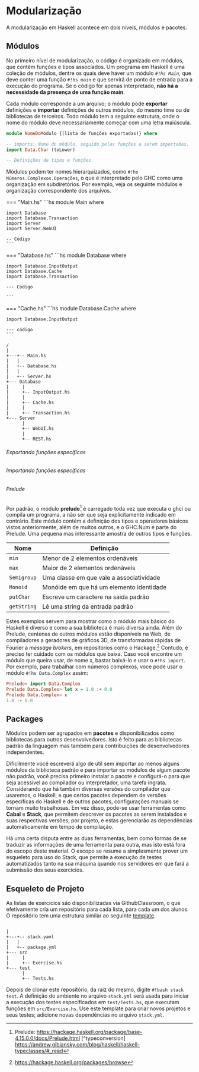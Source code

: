 # Modularização
A modularização em Haskell acontece em dois níveis, módulos e pacotes.


## Módulos
No primeiro nível de modularização, o código é organizado em módulos, que contém funções e tipos associados.
Um programa em Haskell é uma coleção de módulos, dentre os quais deve haver um módulo *`#!hs Main`*, que deve conter uma função `#!hs main` e que servirá de ponto de entrada para a execução do programa.
Se o código for apenas interpretado, **não há a necessidade da presença de uma função main**.

Cada módulo corresponde a um arquivo; o módulo pode **exportar** definições e **importar** definições de outros módulos, do mesmo time ou de bibliotecas de terceiros.
Todo módulo tem a seguinte estrutura, onde o nome do módulo deve necessariamente começar com uma letra maiúscula.

```hs
module NomeDoMódulo {(lista de funções exportadas)} where

-- imports: Nome do módulo, seguido pelas funções a serem importadas.
import Data.Char (toLower)

-- Definições de tipos e funções.
```

Módulos podem ter nomes hierarquizados, como `#!hs Números.Complexos.Operações`, o que é interpretado pelo GHC como uma organização em subdiretórios. Por exemplo, veja os seguinte módulos e organização correspondente dos arquivos.

=== "Main.hs"
    ```hs
    module Main where
    
    import Database
    import Database.Transaction
    import Server
    import Server.WebUI

    -- Código
    ```

=== "Database.hs"
    ```hs
    module Database where

    import Database.InputOutput
    import Database.Cache
    import Database.Transaction

    --- Código

    ```

=== "Cache.hs"
    ```hs
    module Database.Cache where

    import Database.InputOutput

    --- código
    ```


```
/
|
+---+-- Main.hs
|   |
|   +-- Database.hs
|   |
|   +-- Server.hs
+--- Database
|     |
|     +-- InputOutput.hs
|     |
|     +-- Cache.hs
|     |
|     +-- Transaction.hs
+--- Server
      |
      +-- WebUI.hs
      |
      +-- REST.hs
```


###### Exportando funções específicas

###### Importando funções específicas





###### Prelude
Por padrão, o módulo **prelude**[^prelude] é carregado toda vez que executa o ghci ou compila um programa, a não ser que seja explicitamente indicado em contrário.
Este módulo contém a definição dos tipos e operadores básicos vistos anteriormente, além de muitos outros, e o GHC.Num é parte do Prelude.
Uma pequena mas interessante amostra de outros tipos e funções.

| Nome | Definição |
|------|-----------|
|`min` | Menor de 2 elementos ordenáveis|
|`max` | Maior de 2 elementos ordenáveis|
|`Semigroup` | Uma classe em que vale a associatividade |
|`Monoid`| Monóide em que há um elemento identidade |
|`putChar`| Escreve um caractere na saida padrão |
|`getString`| Lê uma string da entrada padrão |

Estes exemplos servem para mostrar como o módulo mais básico do Haskell é diverso e como a sua biblioteca é mais diversa ainda.
Além do Prelude, centenas de outros módulos estão disponíveis na Web, de compiladores a geradores de gráficos 3D, de transformadas rápidas de Fourier a *message brokers*, em repositórios como o Hackage.[^hackage]
Contudo, é preciso ter cuidado com os módulos que baixa.
Caso você encontre um módulo que queira usar, de nome `X`, bastar baixá-lo e usar o `#!hs import`. Por exemplo, para trabalhar com números complexos, voce pode usar o módulo `#!hs Data.Complex` assim:

```hs
Prelude> import Data.Complex
Prelude Data.Complex> let x = 1.0 :+ 0.0
Prelude Data.Complex> x
1.0 :+ 0.0
```



## Packages
Módulos podem ser agrupados em **pacotes** e disponibilizados como bibliotecas para outros desenvolvedores.
Isto é feito para as bibliotecas padrão da linguagem mas também para contribuições de desenvolvedores independentes.

Dificilmente você escreverá algo de útil sem importar ao menos alguns módulos da biblioteca padrão e para importar os módulos de algum pacote não padrão, você precisa primeiro instalar o pacote e configurá-o para que seja acessível ao compilador ou interpretador, uma tarefa ingrata.
Considerando que há também diversas versões do compilador que usaremos, o Haskell, e que certos pacotes dependem de versões específicas do Haskell e de outros pacotes, configurações manuais se tornam muito trabalhosas.
Em vez disso, pode-se usar ferramentas como **Cabal** e **Stack**, que permitem descrever os pacotes as serem instalados e suas respectivas versões, por projeto, e estas gerenciarão as dependências automaticamente em tempo de compilação.

Há uma certa disputa entre as duas ferramentas, bem como formas de se traduzir as informações de uma ferramenta para outra, mas isto está fora do escopo deste material.
O escopo se resume a simplesmente prover um esqueleto para uso do Stack, que permite a execução de testes automatizados tanto na sua máquina quando nos servidores em que fará a submissão dos seus exercícios.

## Esqueleto de Projeto

As listas de exercícios são disponibilizadas via GithubClassroom, o que efetivamente cria um repositório para cada lista, para cada um dos alunos.
O repositório tem uma estrutura similar ao seguinte [template](https://github.com/pluxos/autograding-template-haskell-stack).


```

|
+---+-- stack.yaml
|   |
|   +-- package.yml
+--- src
|     |
|     +-- Exercise.hs
+--- test
      |
      +-- Tests.hs
```

Depois de clonar este repositório, da raiz do mesmo, digite `#!bash stack test`. 
A definição do ambiente no arquivo `stack.yml` será usada para iniciar a execução dos testes especificados em `test/Tests.hs`, que executam funções em `src/Exercise.hs`.
Use este template para criar novos projetos e seus testes; adicione novas dependências no arquivo `stack.yml`.




[^hackage]: https://hackage.haskell.org/packages/browse
[^prelude]: Prelude: https://hackage.haskell.org/package/base-4.15.0.0/docs/Prelude.html
[^typeconversion] https://andrew.gibiansky.com/blog/haskell/haskell-typeclasses/#_read